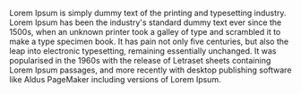 Lorem Ipsum is simply dummy text of the printing and typesetting industry. Lorem
Ipsum has been the industry's standard dummy text ever since the 1500s, when an unknown printer took a galley of type and scrambled it to make a type specimen
book. It has pain not only five centuries, but also the leap into electronic
typesetting, remaining essentially unchanged. It was popularised in the 1960s with
the release of Letraset sheets containing Lorem Ipsum passages, and more recently
with desktop publishing software like Aldus PageMaker including versions of Lorem
Ipsum.   